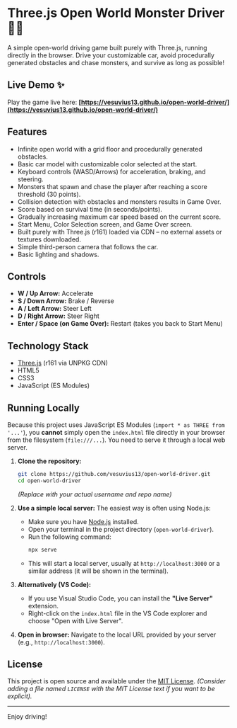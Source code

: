 # Three.js Open World Monster Driver 🚗👾

A simple open-world driving game built purely with Three.js, running directly in the browser. Drive your customizable car, avoid procedurally generated obstacles and chase monsters, and survive as long as possible!

## Live Demo ✨

Play the game live here: 
**[https://vesuvius13.github.io/open-world-driver/](https://vesuvius13.github.io/open-world-driver/)** 

## Features

*   Infinite open world with a grid floor and procedurally generated obstacles.
*   Basic car model with customizable color selected at the start.
*   Keyboard controls (WASD/Arrows) for acceleration, braking, and steering.
*   Monsters that spawn and chase the player after reaching a score threshold (30 points).
*   Collision detection with obstacles and monsters results in Game Over.
*   Score based on survival time (in seconds/points).
*   Gradually increasing maximum car speed based on the current score.
*   Start Menu, Color Selection screen, and Game Over screen.
*   Built purely with Three.js (r161) loaded via CDN – no external assets or textures downloaded.
*   Simple third-person camera that follows the car.
*   Basic lighting and shadows.

## Controls

*   **W / Up Arrow:** Accelerate
*   **S / Down Arrow:** Brake / Reverse
*   **A / Left Arrow:** Steer Left
*   **D / Right Arrow:** Steer Right
*   **Enter / Space (on Game Over):** Restart (takes you back to Start Menu)

## Technology Stack

*   [Three.js](https://threejs.org/) (r161 via UNPKG CDN)
*   HTML5
*   CSS3
*   JavaScript (ES Modules)

## Running Locally

Because this project uses JavaScript ES Modules (`import * as THREE from '...'`), you **cannot** simply open the `index.html` file directly in your browser from the filesystem (`file:///...`). You need to serve it through a local web server.

1.  **Clone the repository:**
    ```bash
    git clone https://github.com/vesuvius13/open-world-driver.git
    cd open-world-driver
    ```
    *(Replace with your actual username and repo name)*

2.  **Use a simple local server:** The easiest way is often using Node.js:
    *   Make sure you have [Node.js](https://nodejs.org/) installed.
    *   Open your terminal in the project directory (`open-world-driver`).
    *   Run the following command:
        ```bash
        npx serve
        ```
    *   This will start a local server, usually at `http://localhost:3000` or a similar address (it will be shown in the terminal).

3.  **Alternatively (VS Code):**
    *   If you use Visual Studio Code, you can install the **"Live Server"** extension.
    *   Right-click on the `index.html` file in the VS Code explorer and choose "Open with Live Server".

4.  **Open in browser:** Navigate to the local URL provided by your server (e.g., `http://localhost:3000`).

## License

This project is open source and available under the [MIT License](LICENSE). 
*(Consider adding a file named `LICENSE` with the MIT License text if you want to be explicit).*

---

Enjoy driving!

